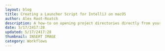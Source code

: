 ```yaml
---
layout: blog
title: Creating a Launcher Script for IntelliJ on macOS
author: Alex Root-Roatch
description: A how-to on opening project directories directly from your terminal.
date: 5/17/2417:28
updated: 5/17/2417:28
thumbnail: INSERT IMAGE
category: Workflows
---
```











